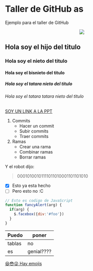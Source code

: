 # Taller de GitHub as
Ejemplo para el taller de GitHub

<p align="center">
  <img src="https://orienten.me/media/institution/thumbnails/escuela-da-vinci_MoK2MAJ.png.180x180_q70_crop.jpg">
</p>

## Hola soy el hijo del titulo
### Hola soy el nieto del titulo
#### Hola soy el bisnieto del titulo
##### Hola soy el tatara nieto del titulo
###### Hola soy el tatara tatara nieto del titulo

[SOY UN LINK A LA PPT](https://docs.google.com/presentation/d/1bLBQqPOvkaWs9K_CzwnMs4NfZOd7Ue7LOCCBXm_gxss/edit?usp=sharing)

1. Commits
   * Hacer un commit
   * Subir commits
   * Traer commits
2. Ramas
   * Crear una rama
   * Combinar ramas
   * Borrar ramas
  
Y el robot dijo: 
> 00010100101111011010001101101010

- [X] Esto ya esta hecho
- [ ] Pero esto no :C

```javascript
// Esto es codigo de JavaScript
function fancyAlert(arg) {
  if(arg) {
    $.facebox({div:'#foo'})
  }
}
```

Puedo | poner
------------ | -------------
tablas | no
es | genial????

[:laughing::flushed::stuck_out_tongue_winking_eye: Hay emojis](https://github.com/ikatyang/emoji-cheat-sheet/blob/master/README.md)
